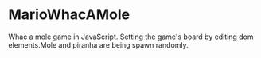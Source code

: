 # MarioWhacAMole
Whac a mole game in JavaScript. Setting the game's board by editing dom elements.Mole and piranha are being spawn randomly.
